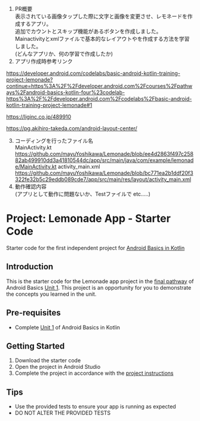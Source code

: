 1. PR概要<br>
表示されている画像タップした際に文字と画像を変更させ、レモネードを作成するアプリ。<br>
追加でカウントとスキップ機能があるボタンを作成しました。<br>
Mainactivityとxmlファイルで基本的なレイアウトやを作成する方法を学習しました。<br>
(どんなアプリか、何の学習で作成したか)
2. アプリ作成時参考リンク<br>

https://developer.android.com/codelabs/basic-android-kotlin-training-project-lemonade?continue=https%3A%2F%2Fdeveloper.android.com%2Fcourses%2Fpathways%2Fandroid-basics-kotlin-four%23codelab-https%3A%2F%2Fdeveloper.android.com%2Fcodelabs%2Fbasic-android-kotlin-training-project-lemonade#1

https://liginc.co.jp/489910

https://pg.akihiro-takeda.com/android-layout-center/


3. コーディングを行ったファイル名<br>
MainActivity.kt
https://github.com/mayuYoshikawa/Lemonade/blob/ee4d2863f497c25882ab499910dd3a41810544dc/app/src/main/java/com/example/lemonade/MainActivity.kt
activity_main.xml
https://github.com/mayuYoshikawa/Lemonade/blob/bc771ea2b1ddf20f3322fe32b5c29eddb089cde7/app/src/main/res/layout/activity_main.xml
4. 動作確認内容<br>
(アプリとして動作に問題ないか、Testファイルで etc…..)







Project: Lemonade App - Starter Code
==================================

Starter code for the first independent project for [Android Basics in Kotlin](https://developer.android.com/courses/android-basics-kotlin/course)

Introduction
------------

This is the starter code for the Lemonade app project in the [final pathway](https://developer.android.com/courses/pathways/android-basics-kotlin-four) of Android Basics [Unit 1](https://developer.android.com/courses/android-basics-kotlin/unit-1). This project is an opportunity for you to demonstrate the concepts you learned in the unit.

Pre-requisites
--------------

- Complete [Unit 1](https://developer.android.com/courses/android-basics-kotlin/unit-1) of Android Basics in Kotlin

Getting Started
---------------

1. Download the starter code
2. Open the project in Android Studio
3. Complete the project in accordance with the [project instructions](https://developer.android.com/codelabs/basic-android-kotlin-training-project-lemonade)

Tips
----

- Use the provided tests to ensure your app is running as expected
- DO NOT ALTER THE PROVIDED TESTS

